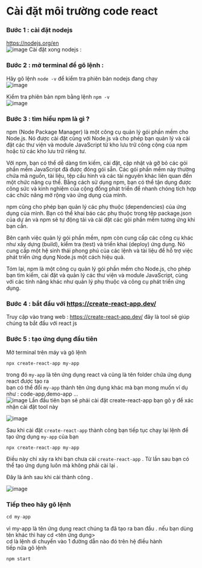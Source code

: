 # Cài đặt môi trường code react
### Bước 1 : cài đặt nodejs 
https://nodejs.org/en   
![image](https://github.com/dathalongbay/js-doc/assets/6966136/63fc500b-61f6-4c72-ad36-e254bcc424f3)
Cài đặt xong nodejs :  
### Bước 2 : mở terminal để gõ lệnh :
Hãy gõ lệnh `node -v` để kiểm tra phiên bản nodejs đang chạy  
![image](https://github.com/dathalongbay/js-doc/assets/6966136/84890c9a-bc89-42e5-a2aa-960d476bb1a6)

Kiểm tra phiên bản npm bằng lệnh `npm -v`   
![image](https://github.com/dathalongbay/js-doc/assets/6966136/96316f75-db36-41b0-8821-9bcc54178f3b)
### Bước 3 : tìm hiểu npm là gì ?
npm (Node Package Manager) là một công cụ quản lý gói phần mềm cho Node.js. Nó được cài đặt cùng với Node.js và cho phép bạn quản lý và cài đặt các thư viện và module JavaScript từ kho lưu trữ công cộng của npm hoặc từ các kho lưu trữ riêng tư.

Với npm, bạn có thể dễ dàng tìm kiếm, cài đặt, cập nhật và gỡ bỏ các gói phần mềm JavaScript đã được đóng gói sẵn. Các gói phần mềm này thường chứa mã nguồn, tài liệu, tệp cấu hình và các tài nguyên khác liên quan đến một chức năng cụ thể. Bằng cách sử dụng npm, bạn có thể tận dụng được công sức và kinh nghiệm của cộng đồng phát triển để nhanh chóng tích hợp các chức năng mở rộng vào ứng dụng của mình.

npm cũng cho phép bạn quản lý các phụ thuộc (dependencies) của ứng dụng của mình. Bạn có thể khai báo các phụ thuộc trong tệp package.json của dự án và npm sẽ tự động tải và cài đặt các gói phần mềm tương ứng khi bạn cần.

Bên cạnh việc quản lý gói phần mềm, npm còn cung cấp các công cụ khác như xây dựng (build), kiểm tra (test) và triển khai (deploy) ứng dụng. Nó cung cấp một hệ sinh thái phong phú của các lệnh và tài liệu để hỗ trợ việc phát triển ứng dụng Node.js một cách hiệu quả.

Tóm lại, npm là một công cụ quản lý gói phần mềm cho Node.js, cho phép bạn tìm kiếm, cài đặt và quản lý các thư viện và module JavaScript, cùng với các tính năng khác như quản lý phụ thuộc và công cụ phát triển ứng dụng.
### Bước 4 : bắt đầu với https://create-react-app.dev/
Truy cập vào trang web : https://create-react-app.dev/ đây là tool sẽ giúp chúng ta bắt đầu với react js
### Bước 5 : tạo ứng dụng đầu tiên 
Mở terminal trên máy và gõ lệnh 
```
npx create-react-app my-app
```
trong đó `my-app` là tên ứng dụng react và cũng là tên folder chứa ứng dụng react được tạo ra  
bạn có thể đổi `my-app` thành tên ứng dụng khác mà bạn mong muốn ví dụ như : code-app,demo-app ...   
![image](https://github.com/dathalongbay/js-doc/assets/6966136/d7fac62c-6c50-4ca9-ad28-03c6c8815cfd)
Lần đầu tiên bạn sẽ phải cài đặt create-react-app bạn gõ y để xác nhận cài đặt tool này   

![image](https://github.com/dathalongbay/js-doc/assets/6966136/cd08dbde-0c48-4a93-8bac-27a47cb7527b)

Sau khi cài đặt `create-react-app` thành công bạn tiếp tục chạy lại lệnh để tạo ứng dụng `my-app` của bạn
```
npx create-react-app my-app
```
Điều này chỉ xảy ra khi bạn chưa cài `create-react-app` . Từ lần sau bạn có thể tạo ứng dụng luôn mà không phải cài lại .

Đây là ảnh sau khi cài thành công .

![image](https://github.com/dathalongbay/js-doc/assets/6966136/33e4f490-7c39-4f03-9dcb-16d436e5fc29)

### Tiếp theo hãy gõ lệnh
```js 
cd my-app
```
vì my-app là tên ứng dụng react chúng ta đã tạo ra ban đầu . nếu bạn dùng tên khác thì hay cd <tên ứng dụng>   
cd là lệnh di chuyển vào 1 đường dẫn nào đó trên hệ điều hành   
tiếp nữa gõ lệnh 
```
npm start
```








